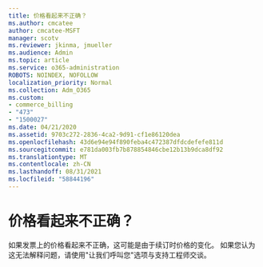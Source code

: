 ```yaml
---
title: 价格看起来不正确？
ms.author: cmcatee
author: cmcatee-MSFT
manager: scotv
ms.reviewer: jkinma, jmueller
ms.audience: Admin
ms.topic: article
ms.service: o365-administration
ROBOTS: NOINDEX, NOFOLLOW
localization_priority: Normal
ms.collection: Adm_O365
ms.custom:
- commerce_billing
- "473"
- "1500027"
ms.date: 04/21/2020
ms.assetid: 9703c272-2836-4ca2-9d91-cf1e86120dea
ms.openlocfilehash: 43d6e94e94f890feba4c472387dfdcdefefe811d
ms.sourcegitcommit: e781da003fb7b878854846cbe12b13b9dca8df92
ms.translationtype: MT
ms.contentlocale: zh-CN
ms.lasthandoff: 08/31/2021
ms.locfileid: "58844196"
---
```

# <a name="price-doesnt-look-correct"></a>价格看起来不正确？

如果发票上的价格看起来不正确，这可能是由于续订时价格的变化。 如果您认为这无法解释问题，请使用"让我们呼叫您"选项与支持工程师交谈。